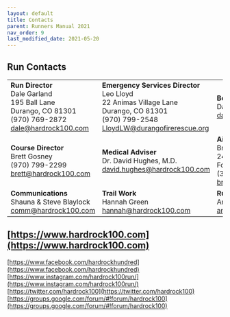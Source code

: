 ```yaml
---
layout: default
title: Contacts
parent: Runners Manual 2021
nav_order: 9
last_modified_date: 2021-05-20
---
```


## Run Contacts

|                                                                                               |                                                                                                                              |                                                                                                                   |
|-----------------------------------------------------------------------------------------------|------------------------------------------------------------------------------------------------------------------------------|-------------------------------------------------------------------------------------------------------------------|
| **Run Director**<br>Dale Garland<br>195 Ball Lane<br>Durango, CO 81301<br>(970) 769-2872<br>[dale@hardrock100.com](mailto:dale@hardrock100.com) | **Emergency Services Director**<br>Leo Lloyd<br>22 Animas Village Lane<br>Durango, CO 81301<br>(970) 799-2548<br>[LloydLW@durangofirerescue.org](mailto:LloydLW@durangofirerescue.org) | **Board President**<br>David Coblentz<br>[dave.coblentz@hardrock100.com](mailto:dave.coblentz@hardrock100.com)                                                     |
| **Course Director**<br>Brett Gosney<br>(970) 799-2299<br>[brett@hardrock100.com](mailto:brett@hardrock100.com)                             | **Medical Adviser**<br>Dr. David Hughes, M.D.<br>[david.hughes@hardrock100.com](mailto:david.hughes@hardrock100.com)                                                          | **Aid Stations & Volunteers**<br>Brad Bishop<br>2412 Crabtree Dr<br>Fort Collins, CO 80521<br>(303) 946-9320<br>[brad@hardrock100.com](mailto:brad@hardrock100.com) |
| **Communications**<br>Shauna & Steve Blaylock<br>[comm@hardrock100.com](mailto:comm@hardrock100.com)                                                              | **Trail Work**<br>Hannah Green<br>[hannah@hardrock100.com](mailto:hannah@hardrock100.com)                                                                               | **Runner Tracking**<br>Ann Duft<br>[ann@hardrock100.com](mailto:ann@hardrock100.com)                                                   |

## [https://www.hardrock100.com](https://www.hardrock100.com)

[https://www.facebook.com/hardrockhundred](https://www.facebook.com/hardrockhundred) 
[https://www.instagram.com/hardrock100run/](https://www.instagram.com/hardrock100run/) 
[https://twitter.com/hardrock100](https://twitter.com/hardrock100) 
[https://groups.google.com/forum/#!forum/hardrock100](https://groups.google.com/forum/#!forum/hardrock100)
